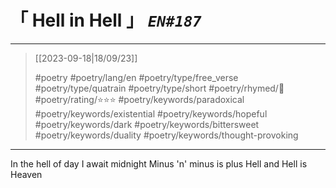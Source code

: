 # &#12300; Hell in Hell &#12301; *`EN#187`*

---

> [[2023-09-18|18/09/23]]
> 
> #poetry 
> #poetry/lang/en 
> #poetry/type/free_verse #poetry/type/quatrain #poetry/type/short 
> #poetry/rhymed/🔴 
> #poetry/rating/⭐⭐⭐ 
> #poetry/keywords/paradoxical #poetry/keywords/existential #poetry/keywords/hopeful #poetry/keywords/dark #poetry/keywords/bittersweet #poetry/keywords/duality #poetry/keywords/thought-provoking 

---

In the hell of day
I await midnight
Minus 'n' minus is plus
Hell and Hell is Heaven